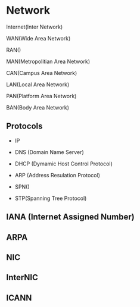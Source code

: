 # Network

Internet(Inter Network)

WAN(Wide Area Network)

RAN()

MAN(Metropolitian Area Network)


CAN(Campus Area Network)

LAN(Local Area Network)

PAN(Platform Area Network)

BAN(Body Area Network)



## Protocols

- IP

- DNS (Domain Name Server)

- DHCP (Dymamic Host Control Protocol)

- ARP (Address Resulation Protocol)

- SPN()

- STP(Spanning Tree Protocol)

## IANA (Internet Assigned Number)

## ARPA

## NIC

## InterNIC

## ICANN
